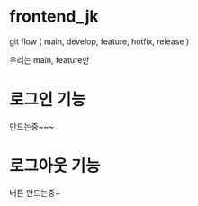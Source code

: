 # frontend_jk
<!-- git hub branch 관리 : 교재 p406 -->

git flow ( main, develop, feature, hotfix, release ) 

우리는 main, feature만 

# 로그인 기능
만드는중~~~

# 로그아웃 기능
버튼 만드는중~
 